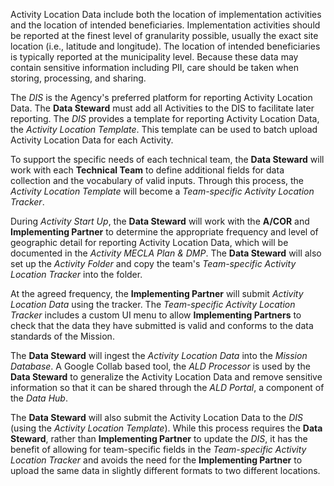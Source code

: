 Activity Location Data include both the location of implementation activities and the location of intended beneficiaries. Implementation activities should be reported at the finest level of granularity possible, usually the exact site location (i.e., latitude and longitude). The location of intended beneficiaries is typically reported at the municipality level. Because these data may contain sensitive information including PII, care should be taken when storing, processing, and sharing.

The *DIS* is the Agency's preferred platform for reporting Activity Location Data. The **Data Steward** must add all Activities to the DIS to facilitate later reporting. The *DIS* provides a template for reporting Activity Location Data, the *Activity Location Template*. This template can be used to batch upload Activity Location Data for each Activity. 

To support the specific needs of each technical team, the **Data Steward** will work with each **Technical Team** to define additional fields for data collection and the vocabulary of valid inputs. Through this process, the *Activity Location Template* will become a *Team-specific Activity Location Tracker*. 

During *Activity Start Up*, the **Data Steward** will work with the **A/COR** and **Implementing Partner** to determine the appropriate frequency and level of geographic detail for reporting Activity Location Data, which will be documented in the *Activity MECLA Plan & DMP*. The **Data Steward** will also set up the *Activity Folder* and copy the team's *Team-specific Activity Location Tracker* into the folder. 

At the agreed frequency, the **Implementing Partner** will submit *Activity Location Data* using the tracker. The *Team-specific Activity Location Tracker* includes a custom UI menu to allow **Implementing Partners** to check that the data they have submitted is valid and conforms to the data standards of the Mission.

The **Data Steward** will ingest the *Activity Location Data* into the *Mission Database*. A Google Collab based tool, the *ALD Processor* is used by the **Data Steward** to generalize the Activity Location Data and remove sensitive information so that it can be shared through the *ALD Portal*, a component of the *Data Hub*.

The **Data Steward** will also submit the Activity Location Data to the *DIS* (using the *Activity Location Template*). While this process requires the **Data Steward**, rather than **Implementing Partner** to update the *DIS*, it has the benefit of allowing for team-specific fields in the *Team-specific Activity Location Tracker* and avoids the need for the **Implementing Partner** to upload the same data in slightly different formats to two different locations.